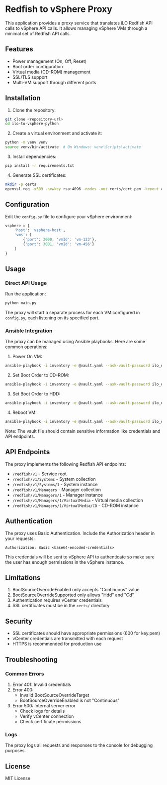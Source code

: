 # Redfish to vSphere Proxy

This application provides a proxy service that translates iLO Redfish API calls to vSphere API calls. It allows managing vSphere VMs through a minimal set of Redfish API calls.

## Features

- Power management (On, Off, Reset)
- Boot order configuration
- Virtual media (CD-ROM) management
- SSL/TLS support
- Multi-VM support through different ports

## Installation

1. Clone the repository:
```bash
git clone <repository-url>
cd ilo-to-vsphere-python
```

2. Create a virtual environment and activate it:
```bash
python -m venv venv
source venv/bin/activate  # On Windows: venv\Scripts\activate
```

3. Install dependencies:
```bash
pip install -r requirements.txt
```

4. Generate SSL certificates:
```bash
mkdir -p certs
openssl req -x509 -newkey rsa:4096 -nodes -out certs/cert.pem -keyout certs/key.pem -days 365
```

## Configuration

Edit the `config.py` file to configure your vSphere environment:

```python
vsphere = {
    'host': 'vsphere-host',
    'vms': [
        {'port': 3000, 'vmId': 'vm-123'},
        {'port': 3001, 'vmId': 'vm-456'}
    ]
}
```

## Usage

### Direct API Usage

Run the application:

```bash
python main.py
```

The proxy will start a separate process for each VM configured in `config.py`, each listening on its specified port.

### Ansible Integration

The proxy can be managed using Ansible playbooks. Here are some common operations:

1. Power On VM:
```bash
ansible-playbook -i inventory -e @vault.yaml --ask-vault-password ilo_operations.yml -e power_on=1
```

2. Set Boot Order to CD-ROM:
```bash
ansible-playbook -i inventory -e @vault.yaml --ask-vault-password ilo_operations.yml -e boot_setorder=1 -e boot_device=Cd
```

3. Set Boot Order to HDD:
```bash
ansible-playbook -i inventory -e @vault.yaml --ask-vault-password ilo_operations.yml -e boot_setorder=1 -e boot_device=Hdd
```

4. Reboot VM:
```bash
ansible-playbook -i inventory -e @vault.yaml --ask-vault-password ilo_operations.yml -e power_reboot=1
```

Note: The vault file should contain sensitive information like credentials and API endpoints.

## API Endpoints

The proxy implements the following Redfish API endpoints:

- `/redfish/v1` - Service root
- `/redfish/v1/Systems` - System collection
- `/redfish/v1/Systems/1` - System instance
- `/redfish/v1/Managers` - Manager collection
- `/redfish/v1/Managers/1` - Manager instance
- `/redfish/v1/Managers/1/VirtualMedia` - Virtual media collection
- `/redfish/v1/Managers/1/VirtualMedia/CD` - CD-ROM instance

## Authentication

The proxy uses Basic Authentication. Include the Authorization header in your requests:

```
Authorization: Basic <base64-encoded-credentials>
```

This credentials will be sent to vSphere API to authenticate so make sure the user has 
enough permissions in the vSphere instance.

## Limitations

1. BootSourceOverrideEnabled only accepts "Continuous" value
2. BootSourceOverrideSupported only allows "Hdd" and "Cd"
3. Authentication requires vCenter credentials
4. SSL certificates must be in the `certs/` directory

## Security

- SSL certificates should have appropriate permissions (600 for key.pem)
- vCenter credentials are transmitted with each request
- HTTPS is recommended for production use

## Troubleshooting

### Common Errors

1. Error 401: Invalid credentials
2. Error 400: 
   - Invalid BootSourceOverrideTarget
   - BootSourceOverrideEnabled is not "Continuous"
3. Error 500: Internal server error
   - Check logs for details
   - Verify vCenter connection
   - Check certificate permissions

### Logs

The proxy logs all requests and responses to the console for debugging purposes.

## License

MIT License 
